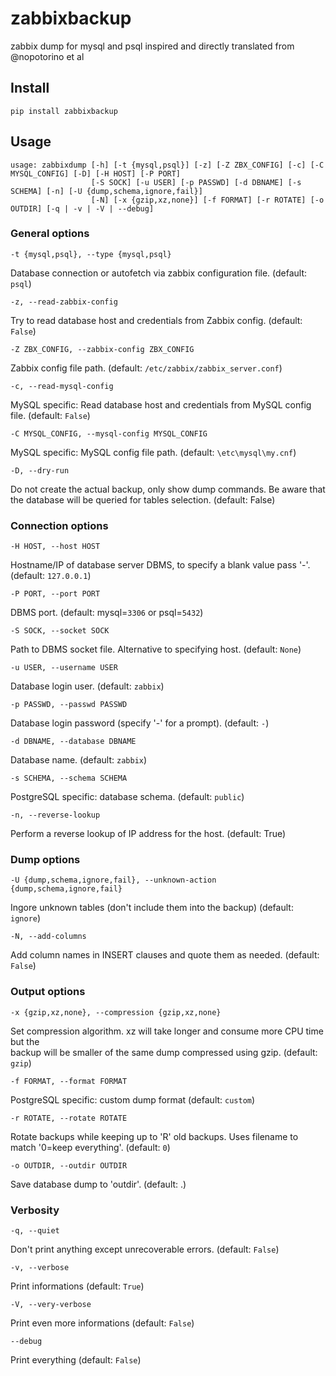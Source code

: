 # zabbixbackup

zabbix dump for mysql and psql inspired and directly translated from @nopotorino et al

## Install
```
pip install zabbixbackup
```

## Usage

```
usage: zabbixdump [-h] [-t {mysql,psql}] [-z] [-Z ZBX_CONFIG] [-c] [-C MYSQL_CONFIG] [-D] [-H HOST] [-P PORT]
                  [-S SOCK] [-u USER] [-p PASSWD] [-d DBNAME] [-s SCHEMA] [-n] [-U {dump,schema,ignore,fail}]
                  [-N] [-x {gzip,xz,none}] [-f FORMAT] [-r ROTATE] [-o OUTDIR] [-q | -v | -V | --debug]
```

### General options
`-t {mysql,psql}, --type {mysql,psql}`

Database connection or autofetch via zabbix configuration file. (default: `psql`)

`-z, --read-zabbix-config`

Try to read database host and credentials from Zabbix config. (default: `False`)

`-Z ZBX_CONFIG, --zabbix-config ZBX_CONFIG`

Zabbix config file path. (default: `/etc/zabbix/zabbix_server.conf`)

`-c, --read-mysql-config`

MySQL specific: Read database host and credentials from MySQL config file. (default: `False`)

`-C MYSQL_CONFIG, --mysql-config MYSQL_CONFIG`

MySQL specific: MySQL config file path. (default: `\etc\mysql\my.cnf`)

`-D, --dry-run`

Do not create the actual backup, only show dump commands. Be aware that the database will be queried
for tables selection. (default: False)

### Connection options

`-H HOST, --host HOST`

Hostname/IP of database server DBMS, to specify a blank value pass '-'. (default: `127.0.0.1`)

`-P PORT, --port PORT`

DBMS port. (default: mysql=`3306` or psql=`5432`)
  
`-S SOCK, --socket SOCK`

Path to DBMS socket file. Alternative to specifying host. (default: `None`)
  
`-u USER, --username USER`

Database login user. (default: `zabbix`)

`-p PASSWD, --passwd PASSWD`

Database login password (specify '-' for a prompt). (default: `-`)
  
`-d DBNAME, --database DBNAME`

Database name. (default: `zabbix`)

`-s SCHEMA, --schema SCHEMA`

PostgreSQL specific: database schema. (default: `public`)

`-n, --reverse-lookup`

Perform a reverse lookup of IP address for the host. (default: True)

### Dump options

`-U {dump,schema,ignore,fail}, --unknown-action {dump,schema,ignore,fail}`

Ingore unknown tables (don't include them into the backup) (default: `ignore`)

`-N, --add-columns`

Add column names in INSERT clauses and quote them as needed. (default: `False`)

### Output options

`-x {gzip,xz,none}, --compression {gzip,xz,none}`

Set compression algorithm. xz will take longer and consume more CPU time but the       
backup will be smaller of the same dump compressed using gzip. (default: `gzip`)
  
`-f FORMAT, --format FORMAT`

PostgreSQL specific: custom dump format (default: `custom`)

`-r ROTATE, --rotate ROTATE`

Rotate backups while keeping up to 'R' old backups. Uses filename to match '0=keep everything'. (default: `0`)

`-o OUTDIR, --outdir OUTDIR`

Save database dump to 'outdir'. (default: .)

### Verbosity

`-q, --quiet`

Don't print anything except unrecoverable errors. (default: `False`)

`-v, --verbose`

Print informations (default: `True`)

`-V, --very-verbose`

Print even more informations (default: `False`)

`--debug`               

Print everything (default: `False`)
